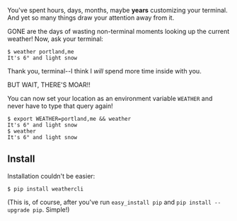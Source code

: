 You've spent hours, days, months, maybe **years** customizing your terminal. And yet so many things draw your attention away from it.

GONE are the days of wasting non-terminal moments looking up the current weather! Now, ask your terminal:

    $ weather portland,me
    It's 6° and light snow

Thank you, terminal--I think I *will* spend more time inside with you.

BUT WAIT, THERE'S MOAR!!

You can now set your location as an environment variable `WEATHER` and never have to type that query again!

    $ export WEATHER=portland,me && weather
    It's 6° and light snow
    $ weather
    It's 6° and light snow

Install
-------

Installation couldn't be easier:

    $ pip install weathercli

(This is, of course, after you've run `easy_install pip` and `pip install --upgrade pip`. Simple!)
